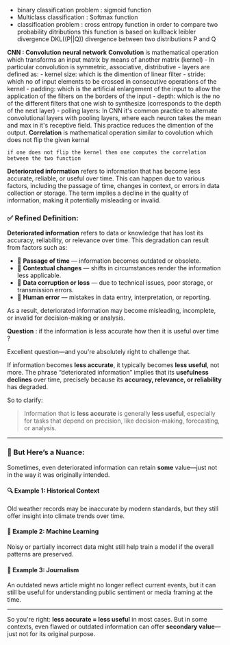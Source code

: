 - binary classification problem : sigmoid function 
- Multiclass classification : Softmax function 
- classification problem : cross entropy function in order to compare two probability ditributions this function is based on kullback leibler divergence 
	DKL((P||Q)) divergence between two distributions P and Q 

**CNN : Convolution neural network** 
	**Convolution** is mathematical operation which transforms an input matrix by means of another matrix (kernel)
		- In particular convolution is symmetric, associative, distributive 
		- layers are defined as:
			- kernel size: which is the dimention of linear filter 
			- stride: which no of input elements to be crossed in consecutive operations of the kernel
			- padding: which is the artificial enlargement of the input to allow the application of the filters on the borders of the input 
			- depth: which is the no of the different filters that one wish to synthesize (corresponds to the depth of the next layer)
      			- polling layers: In CNN it's common practice to alternate convolutional layers with pooling layers, where each neuron takes the mean and max in it's receptive field. This practice reduces the dimention of the output.
	**Correlation** is mathematical operation similar to covolution which does not flip the given kernal 

	if one does not flip the kernel then one computes the correlation between the two function 


**Deteriorated information** refers to information that has become less accurate, reliable, or useful over time. This can happen due to various factors, including the passage of time, changes in context, or errors in data collection or storage. 
The term implies a decline in the quality of information, making it potentially misleading or invalid. 

### ✅ Refined Definition:
**Deteriorated information** refers to data or knowledge that has lost its accuracy, reliability, or relevance over time. This degradation can result from factors such as:

- 📆 **Passage of time** — information becomes outdated or obsolete.
- 🔄 **Contextual changes** — shifts in circumstances render the information less applicable.
- 🧪 **Data corruption or loss** — due to technical issues, poor storage, or transmission errors.
- 🧍 **Human error** — mistakes in data entry, interpretation, or reporting.

As a result, deteriorated information may become misleading, incomplete, or invalid for decision-making or analysis.

**Question** : if the information is less accurate how then it is useful over time ?

Excellent question—and you're absolutely right to challenge that.

If information becomes **less accurate**, it typically becomes **less useful**, not more. The phrase “deteriorated information” implies that its **usefulness declines** over time, precisely because its **accuracy, relevance, or reliability** has degraded.

So to clarify:

> Information that is **less accurate** is generally **less useful**, especially for tasks that depend on precision, like decision-making, forecasting, or analysis.

---

### 🧠 But Here’s a Nuance:
Sometimes, even deteriorated information can retain **some** value—just not in the way it was originally intended.

#### 🔍 Example 1: Historical Context
Old weather records may be inaccurate by modern standards, but they still offer insight into climate trends over time.

#### 🧪 Example 2: Machine Learning
Noisy or partially incorrect data might still help train a model if the overall patterns are preserved.

#### 📰 Example 3: Journalism
An outdated news article might no longer reflect current events, but it can still be useful for understanding public sentiment or media framing at the time.

---

So you're right: **less accurate = less useful** in most cases. But in some contexts, even flawed or outdated information can offer **secondary value**—just not for its original purpose.
